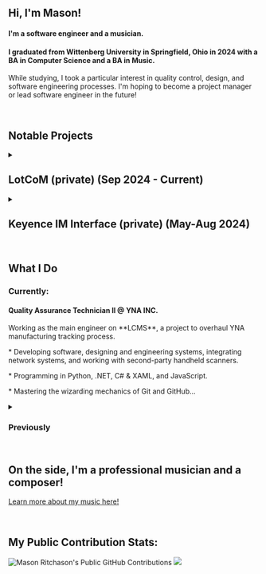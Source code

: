 <div align=left>
   <h2>Hi, I'm Mason!</h2>
   <h4>I'm a software engineer and a musician.</h4>
   <h4>I graduated from Wittenberg University in Springfield, Ohio in 2024 with a BA in Computer Science and a BA in Music.</h4>
   <p>
      While studying, I took a particular interest in quality control, design, and software engineering processes.
      I'm hoping to become a project manager or lead software engineer in the future!
   </p>
</div>
&nbsp
<div align=left>
   <h2>Notable Projects</h2>
   <details>
      <summary><h2>LotCoM (private) (Sep 2024 - Current)</h2></summary>
         <h4>About</h4>
         <p>[see project](https://github.com/LotCoM)</p>
         <p>
LotCoM is a new, all-encompasing system that enables digital lot-tracing data management at YNA. With LotCoM, YNA is able to store and interact with lot-tracing data from every in-house production process. Starting at the raw material stage, LotCoM creates long-form chains of data that trace information from each process station. 
         </p>
   </details>
   <details>
      <summary><h2>Keyence IM Interface (private) (May-Aug 2024)</h2></summary>
         <p>
            API and data processing system used to link two disparate processes. 
            Cuts manual data-entry out of key workflows and improves accuracy.
         </p>
   </details>
</div>
&nbsp
<div align=left>
   <h2>What I Do</h2>
   <h3>Currently:</h3>
   <h4>Quality Assurance Technician II @ YNA INC.</h4>
   <p>
      Working as the main engineer on **LCMS**, a project to overhaul YNA manufacturing tracking process.
   </p>
   <p>
      * Developing software, designing and engineering systems, integrating network systems, and working with second-party handheld scanners.
   </p>
   <p>
      * Programming in Python, .NET, C# & XAML, and JavaScript.
   </p>
   <p>
      * Mastering the wizarding mechanics of Git and GitHub...
   </p>
   <details>
      <summary><h3>Previously</h3></summary>
         <h4>Intern with Yamada North America, INC. in their Quality Assurance department.</h4>
         <p>
            * Worked with digital document management solutions to improve manufacturing workflows.
         </p>
         <p>
            * Programmed in Python and worked with APIs and JSON.
         </p>
   </details>
</div>
&nbsp
<div align=left>
   <h2>On the side, I'm a professional musician and a composer!</h2>
   <p>
      <a href=https://www.masonritchason.com>
         Learn more about my music here!
      </a>
   </p>
</div>
&nbsp
<div align=left>
   <h2>My Public Contribution Stats:</h2>
   <img alt="Mason Ritchason's Public GitHub Contributions" src="https://streak-stats.demolab.com/?user=masonritchason">
   <img src="https://github-readme-stats.vercel.app/api/top-langs/?username=masonritchason"/>
</div>
   
   <!---
   masonritchason/masonritchason is a ✨ special ✨ repository because its `README.md` (this file) appears on your GitHub profile.
   You can click the Preview link to take a look at your changes.
   --->
